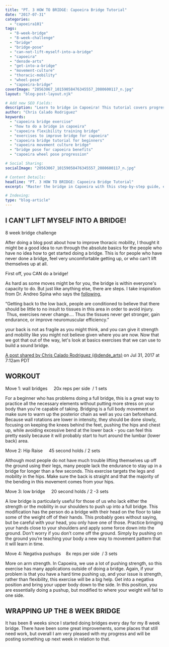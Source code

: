```yaml
---
title: "PT. 3 HOW TO BRIDGE: Capoeira Bridge Tutorial"
date: "2017-07-31"
categories:
  - "capoeira101"
tags:
  - "8-week-bridge"
  - "8-week-challenge"
  - "bridge"
  - "bridge-pose"
  - "can-not-lift-myself-into-a-bridge"
  - "capoeira"
  - "densde-arts"
  - "get-into-a-bridge"
  - "movement-culture"
  - "thoracic-mobility"
  - "wheel-pose"
  - "capoeira-bridge"
coverImage: "20563067_10159058476345557_2080600117_n.jpg"
layout: "blog-post-layout.njk"

# Add new SEO Fields:
description: "Learn to bridge in Capoeira! This tutorial covers progressions, mobility drills, and common mistakes. Start your 8-week bridge challenge today!"
author: "Chris Calado Rodriguez"
keywords:
  - "capoeira bridge exercise"
  - "how to do a bridge in capoeira"
  - "capoeira flexibility training bridge"
  - "exercises to improve bridge for capoeira"
  - "capoeira bridge tutorial for beginners"
  - "capoeira movement culture bridge"
  - "bridge pose for capoeira benefits"
  - "capoeira wheel pose progression"

# Social Sharing:
socialImage: "20563067_10159058476345557_2080600117_n.jpg"

# Content Details:
headline: "PT. 3 HOW TO BRIDGE: Capoeira Bridge Tutorial"
excerpt: "Master the bridge in Capoeira with this step-by-step guide, enhancing your flexibility and movement for more fluid game."

# Indexing:
type: "blog-article"
---
```


## I CAN'T LIFT MYSELF INTO A BRIDGE!

8 week bridge challenge

After doing a blog post about how to improve thoracic mobility, I thought it might be a good idea to run through the absolute basics for the people who have no idea how to get started doing a bridge. This is for people who have never done a bridge, feel very uncomfortable getting up, or who can't lift themselves up at all.

First off, you CAN do a bridge!

As hard as some moves might be for you, the bridge is within everyone's capacity to do. But just like anything else, there are steps. I take inspiration from Dr. Andreo Spina who says the [following](https://barbend.com/andreo-spina-kinstretch/),

“Getting back to the low back, people are conditioned to believe that there should be little to no insult to tissues in this area in order to avoid injury.  Thus, exercises never change…. Thus the tissues never get stronger, gain endurance, or improve neuromuscular efficiency.”

your back is not as fragile as you might think, and you can give it strength and mobility like you might not believe given where you are now. Now that we got that out of the way, let's look at basics exercises that we can use to build a sound bridge.

[A post shared by Chris Calado Rodriguez (@dende\_arts)](https://www.instagram.com/p/BXNr_14A6pP/) on Jul 31, 2017 at 7:12am PDT

## WORKOUT

Move 1: wall bridges     20x reps per side  / 1 sets

For a beginner who has problems doing a full bridge, this is a great way to practice all the necessary elements without putting more stress on your body than you're capable of taking. Bridging is a full body movement so make sure to warm up the posterior chain as well as you can beforehand. Because wall rotations are lower in intensity, they should be done slowly, focusing on keeping the knees behind the feet, pushing the hips and chest up, while avoiding excessive bend at the lower back - you can feel this pretty easily because it will probably start to hurt around the lumbar (lower back) area.

Move 2: Hip Raise     45 second holds / 2 sets

Although most people do not have much trouble lifting themselves up off the ground using their legs, many people lack the endurance to stay up in a bridge for longer than a few seconds. This exercise targets the legs and mobility in the hips. Make sure the back is straight and that the majority of the bending in this movement comes from your hips.

Move 3: low bridge     20 second holds / 2 -3 sets

A low bridge is particularly useful for those of us who lack either the strength or the mobility in our shoulders to push up into a full bridge. This modification has the person do a bridge with their head on the floor to take some of the weight off of their hands. This probably goes without saying, but be careful with your head, you only have one of those. Practice bringing your hands close to your shoulders and apply some force down into the ground. Don’t worry if you don’t come off the ground. Simply by pushing on the ground you’re teaching your body a new way to movement pattern that it will learn in time.

Move 4: Negativa pushups    8x reps per side  / 3 sets

More on arm strength. In Capoeira, we use a lot of pushing strength, so this exercise has many applications outside of doing a bridge. Again, if your problem is that you have a hard time pushing up, and your issue is strength, rather than flexibility, this exercise will be a big help. Get into a negativa position and bring your upper body down to the side. In this position, you are essentially doing a pushup, but modified to where your weight will fall to one side.

## WRAPPING UP THE 8 WEEK BRIDGE

It has been 8 weeks since I started doing bridges every day for my 8 week bridge. There have been some great improvements, some places that still need work, but overall I am very pleased with my progress and will be posting something up next week in relation to that.